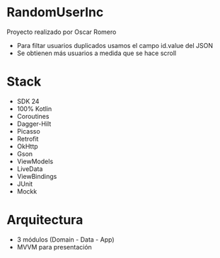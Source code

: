 # RandomUserInc

Proyecto realizado por Oscar Romero

- Para filtar usuarios duplicados usamos el campo id.value del JSON
- Se obtienen más usuarios a medida que se hace scroll

# Stack

- SDK 24
- 100% Kotlin
- Coroutines
- Dagger-Hilt
- Picasso
- Retrofit
- OkHttp
- Gson
- ViewModels
- LiveData
- ViewBindings
- JUnit
- Mockk

# Arquitectura

- 3 módulos (Domain - Data - App)
- MVVM para presentación